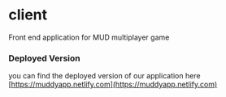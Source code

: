 # client
Front end application for MUD multiplayer game

### Deployed Version
you can find the deployed version of our application here [https://muddyapp.netlify.com](https://muddyapp.netlify.com)